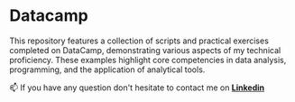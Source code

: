 # Datacamp

This repository features a collection of scripts and practical exercises completed on DataCamp, demonstrating various aspects of my technical proficiency. These examples highlight core competencies in data analysis, programming, and the application of analytical tools.

📫 If you have any question don't hesitate to contact me on [**Linkedin**](https://www.linkedin.com/in/ashkan-moradi-33936278/)
